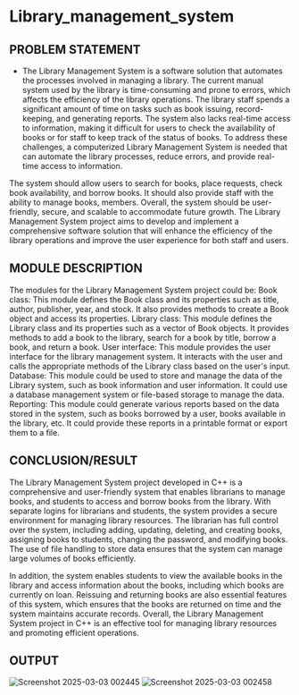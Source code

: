 # Library_management_system

## PROBLEM STATEMENT
 
* The Library Management System is a software solution that automates the processes involved in managing a library. The current manual system used by the library is time-consuming and prone to errors, which affects the efficiency of the library operations. The library staff spends a significant amount of time on tasks such as book issuing, record-keeping, and generating reports. The system also lacks real-time access to information, making it difficult for users to check the availability of books or for staff to keep track of the status of books. To address these challenges, a computerized Library Management System is needed that can automate the library processes, reduce errors, and provide real-time access to information.

The system should allow users to search for books, place requests, check book availability, and borrow books. It should also provide staff with the ability to manage books, members. Overall, the system should be user-friendly, secure, and scalable to accommodate future growth. The Library Management System project aims to develop and implement a comprehensive software solution that will enhance the efficiency of the library operations and improve the user experience for both staff and users.

## MODULE DESCRIPTION

The modules for the Library Management System project could be:
Book class: This module defines the Book class and its properties such as title, author,
publisher, year, and stock. It also provides methods to create a Book object and access its
properties.
Library class: This module defines the Library class and its properties such as a vector of
Book objects. It provides methods to add a book to the library, search for a book by title,
borrow a book, and return a book.
User interface: This module provides the user interface for the library management system. It
interacts with the user and calls the appropriate methods of the Library class based on the
user's input.
Database: This module could be used to store and manage the data of the Library system, such
as book information and user information. It could use a database management system or
file-based storage to manage the data.
Reporting: This module could generate various reports based on the data stored in the system,
such as books borrowed by a user, books available in the library, etc. It could provide these
reports in a printable format or export them to a file.


## CONCLUSION/RESULT

The Library Management System project developed in C++ is a comprehensive and
user-friendly system that enables librarians to manage books, and students to access and
borrow books from the library. With separate logins for librarians and students, the system
provides a secure environment for managing library resources. The librarian has full control
over the system, including adding, updating, deleting, and creating books, assigning books to
students, changing the password, and modifying books. The use of file handling to store data
ensures that the system can manage large volumes of books efficiently.

In addition, the system enables students to view the available books in the library and access
information about the books, including which books are currently on loan. Reissuing and
returning books are also essential features of this system, which ensures that the books are
returned on time and the system maintains accurate records. Overall, the Library Management
System project in C++ is an effective tool for managing library resources and promoting
efficient operations.

## OUTPUT


![Screenshot 2025-03-03 002445](https://github.com/user-attachments/assets/1edd136e-1d36-4ce7-833b-92f5cd73d0ab)
![Screenshot 2025-03-03 002458](https://github.com/user-attachments/assets/6c36a3d7-dd82-4305-b89f-5ec4141b5ec4)

